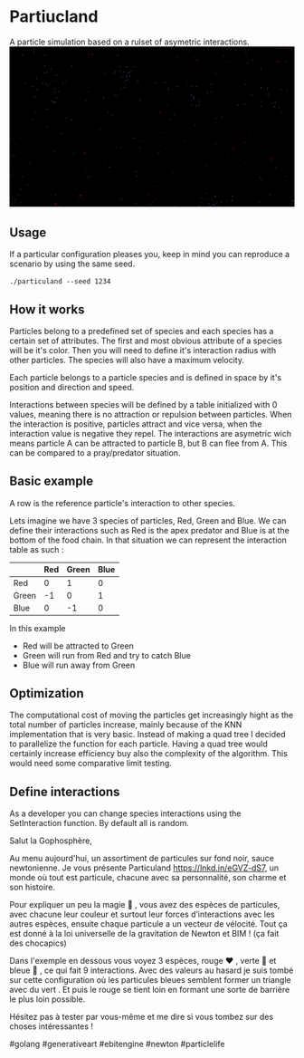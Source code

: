 # Partiucland
A particle simulation based on a rulset of asymetric interactions.
![alt](https://github.com/fabienblin/Particuland/blob/main/particuland.gif)

## Usage
If a particular configuration pleases you, keep in mind you can reproduce a scenario by using the same seed.
```
./particuland --seed 1234
```

## How it works
Particles belong to a predefined set of species and each species has a certain set of attributes. The first and most obvious attribute of a species will be it's color. Then you will need to define it's interaction radius with other particles. The species will also have a maximum velocity.

Each particle belongs to a particle species and is defined in space by it's position and direction and speed.

Interactions between species will be defined by a table initialized with 0 values, meaning there is no attraction or repulsion between particles. When the interaction is positive, particles attract and vice versa, when the interaction value is negative they repel.
The interactions are asymetric wich means particle A can be attracted to particle B, but B can flee from A. This can be compared to a pray/predator situation.

## Basic example
A row is the reference particle's interaction to other species.

Lets imagine we have 3 species of particles, Red, Green and Blue. We can define their interactions such as Red is the apex predator and Blue is at the bottom of the food chain. In that situation we can represent the interaction table as such :

|       | Red   | Green | Blue  |
|-------|-------|-------|-------|
| Red   |   0   |   1   |   0   |
| Green |  -1   |   0   |   1   |
| Blue  |   0   |  -1   |   0   |

In  this example
- Red will be attracted to Green
- Green will run from Red and try to catch Blue
- Blue will run away from Green


## Optimization
The computational cost of moving the particles get increasingly hight as the total number of particles increase, mainly because of the KNN implementation that is very basic. Instead of making a quad tree I decided to parallelize the function for each particle. Having a quad tree would certainly increase efficiency buy also the complexity of the algorithm. This would need some comparative limit testing.

## Define interactions
As a developer you can change species interactions using the SetInteraction function. By default all is random.

Salut la Gophosphère,


Au menu aujourd'hui, un assortiment de particules sur fond noir, sauce newtonienne. Je vous présente Particuland https://lnkd.in/eGVZ-dS7, un monde où tout est particule, chacune avec sa personnalité, son charme et son histoire.

Pour expliquer un peu la magie 🤩 , vous avez des espèces de particules, avec chacune leur couleur et surtout leur forces d’interactions avec les autres espèces, ensuite chaque particule a un vecteur de vélocité. Tout ça est donné à la loi universelle de la gravitation de Newton et BIM ! (ça fait des chocapics)

Dans l'exemple en dessous vous voyez 3 espèces, rouge ❤️ , verte 💚 et bleue 💙 , ce qui fait 9 interactions. Avec des valeurs au hasard je suis tombé sur cette configuration où les particules bleues semblent former un triangle avec du vert . Et puis le rouge se tient loin en formant une sorte de barrière le plus loin possible.

Hésitez pas à tester par vous-même et me dire si vous tombez sur des choses intéressantes !

#golang #generativeart #ebitengine #newton #particlelife